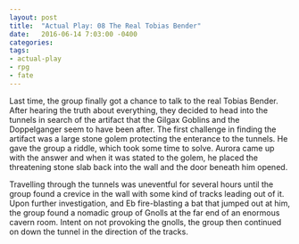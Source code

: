 ```yaml
---
layout: post
title:  "Actual Play: 08 The Real Tobias Bender"
date:   2016-06-14 7:03:00 -0400 
categories: 
tags: 
- actual-play
- rpg
- fate
---
```

Last time, the group finally got a chance to talk to the real Tobias Bender. After hearing the truth about everything, they decided to head into the tunnels in search of the artifact that the Gilgax Goblins and the Doppelganger seem to have been after. The first challenge in finding the artifact was a large stone golem protecting the enterance to the tunnels. He gave the group a riddle, which took some time to solve. Aurora came up with the answer and when it was stated to the golem, he placed the threatening stone slab back into the wall and the door beneath him opened.

Travelling through the tunnels was uneventful for several hours until the group found a crevice in the wall with some kind of tracks leading out of it. Upon further investigation, and Eb fire-blasting a bat that jumped out at him, the group found a nomadic group of Gnolls at the far end of an enormous cavern room. Intent on not provoking the gnolls, the group then continued on down the tunnel in the direction of the tracks.

